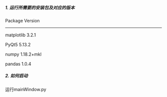 #####  

##### 1. 运行所需要的安装包及对应的版本

Package                   Version
------------------------- -------------
matplotlib                3.2.1

PyQt5                     5.13.2

numpy                     1.18.2+mkl

pandas                    1.0.4



##### 2. 如何启动

运行mainWindow.py

